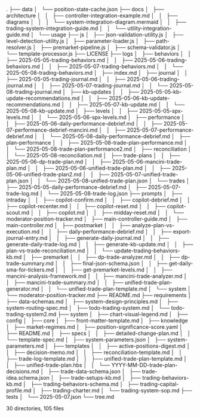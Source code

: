 .
├── data
│   └── position-state-cache.json
├── docs
│   ├── architecture
│   │   ├── controller-integration-example.md
│   │   ├── diagrams
│   │   │   └── system-integration-diagram.mermaid
│   │   ├── trading-system-integration-guide.md
│   │   └── utility-integration-guide.md
│   └── usage
├── js
│   ├── json-validation-utility.js
│   ├── level-detection-utility.js
│   ├── parameter-loader.js
│   ├── path-resolver.js
│   ├── premarket-pipeline.js
│   ├── schema-validator.js
│   └── template-processor.js
├── LICENSE
├── logs
│   ├── behaviors
│   │   ├── 2025-05-05-trading-behaviors.md
│   │   ├── 2025-05-06-trading-behaviors.md
│   │   ├── 2025-05-07-trading-behaviors.md
│   │   └── 2025-05-08-trading-behaviors.md
│   ├── index.md
│   ├── journal
│   │   ├── 2025-05-05-trading-journal.md
│   │   ├── 2025-05-06-trading-journal.md
│   │   ├── 2025-05-07-trading-journal.md
│   │   └── 2025-05-08-trading-journal.md
│   ├── kb-updates
│   │   ├── 2025-05-05-kb-update-recommendations.md
│   │   ├── 2025-05-06-kb-update-recommendations.md
│   │   ├── 2025-05-07-kb-update.md
│   │   └── 2025-05-08-kb-update.md
│   ├── levels
│   │   ├── 2025-05-05-spx-levels.md
│   │   └── 2025-05-06-spx-levels.md
│   ├── performance
│   │   ├── 2025-05-06-daily-performance-debrief.md
│   │   ├── 2025-05-07-performance-debrief-mancini.md
│   │   ├── 2025-05-07-performance-debrief.md
│   │   └── 2025-05-08-daily-performance-debrief.md
│   ├── plan-performance
│   │   ├── 2025-05-08-trade-plan-performance.md
│   │   └── 2025-05-08-trade-plan-performance2.md
│   ├── reconciliation
│   │   └── 2025-05-08-reconciliation.md
│   ├── trade-plans
│   │   ├── 2025-05-06-dp-trade-plan.md
│   │   ├── 2025-05-06-mancini-trade-plan.md
│   │   ├── 2025-05-06-unified-trade-plan.md
│   │   ├── 2025-05-06-unified-trade-plan2.md
│   │   ├── 2025-05-07-unified-trade-plan.json
│   │   └── 2025-05-08-unified-trade-plan.json
│   └── trades
│       ├── 2025-05-05-daily-performance-debrief.md
│       ├── 2025-05-07-trade-log.md
│       └── 2025-05-08-trade-log.json
├── prompts
│   ├── intraday
│   │   ├── copilot-confirm.md
│   │   ├── copilot-debrief.md
│   │   ├── copilot-recenter.md
│   │   ├── copilot-reset.md
│   │   ├── copilot-scout.md
│   │   ├── copilot.md
│   │   ├── midday-reset.md
│   │   └── moderator-position-tracker.md
│   ├── main-controller-guide.md
│   ├── main-controller.md
│   ├── postmarket
│   │   ├── analyze-plan-vs-execution.md
│   │   ├── daily-performance-debrief.md
│   │   ├── export-journal-entry.md
│   │   ├── generate-daily-journal.md
│   │   ├── generate-daily-trade-log.md
│   │   ├── generate-kb-update.md
│   │   ├── plan-vs-trade-reconciliation.md
│   │   └── update-trading-behaviors-kb.md
│   ├── premarket
│   │   ├── dp-trade-analyzer.md
│   │   ├── dp-trade-summary.md
│   │   ├── final-json-schema.json
│   │   ├── get-daily-sma-for-tickers.md
│   │   ├── get-premarket-levels.md
│   │   ├── mancini-analysis-framework.md
│   │   ├── mancini-trade-analyzer.md
│   │   ├── mancini-trade-summary.md
│   │   ├── unified-trade-plan-generator.md
│   │   └── unified-trade-plan-template.md
│   └── system
│       └── moderator-position-tracker.md
├── README.md
├── requirements
│   ├── data-schemas.md
│   ├── system-design-principles.md
│   ├── system-routing-spec.md
│   ├── todo-trading-system.md
│   └── todo-trading-system2.md
├── system
│   ├── chart-visual-legend.md
│   ├── config
│   ├── core
│   ├── front-matter-template.md
│   ├── knowledge
│   ├── market-regimes.md
│   ├── position-significance-score.yaml
│   ├── README.md
│   ├── specs
│   │   ├── detailed-change-plan.md
│   │   └── template-spec.md
│   ├── system-parameters.json
│   ├── system-parameters.md
│   ├── templates
│   │   ├── active-positions-digest.md
│   │   ├── decision-memo.md
│   │   ├── reconciliation-template.md
│   │   ├── trade-log-template.md
│   │   ├── unified-trade-plan-template.md
│   │   ├── unified-trade-plan.hbs
│   │   └── YYYY-MM-DD-trade-plan-decisions.md
│   ├── trade-data-schema.json
│   ├── trade-idea.schema.json
│   ├── trade-setups-kb.md
│   ├── trading-behaviors-kb.md
│   ├── trading-behaviors-schema.md
│   ├── trading-capital-profile.md
│   ├── trading-charter.md
│   └── trading-system-sop.md
├── tests
│   └── 2025-05-07.json
└── tree.md

30 directories, 105 files
